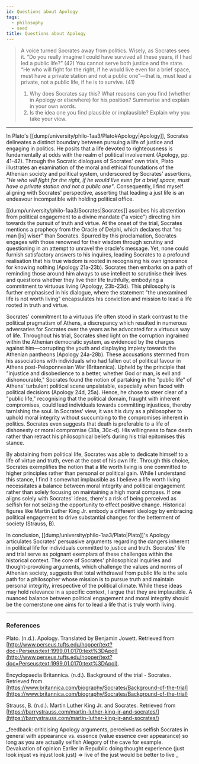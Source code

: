 ```yaml
---
id: Questions about Apology
tags:
  - philosophy
  - seed
title: Questions about Apology
---
```


> A voice turned Socrates away from politics. Wisely, as Socrates sees it. “Do you really imagine I could have survived all these years, if I had led a public life?” (42) You cannot serve both justice and the state. “He who will fight for the right, if he would live even for a brief space, must have a private station and not a public one”—that is, must lead a private, not a public life, if he is to survive. (41)
>
> 1. Why does Socrates say this? What reasons can you find (whether in Apology or elsewhere) for his position? Summarise and explain in your own words.
> 2. Is the idea one you find plausible or implausible? Explain why you take your view.

---

In Plato's [[dump/university/philo-1aa3/Plato#Apology|Apology]], Socrates delineates a distinct boundary between pursuing a life of justice and engaging in politics. He posits that a life devoted to righteousness is fundamentally at odds with the realm of political involvement (Apology, pp. 41-42). Through the Socratic dialogues of Socrates' own trials, Plato illustrates an examination of the moral and ethical foundations of the Athenian society and political system, underscored by Socrates' assertions, _"He who will fight for the right, if he would live even for a brief space, must have a private station and not a public one"_. Consequently, I find myself aligning with Socrates' perspective, asserting that leading a just life is an endeavour incompatible with holding political office.

[[dump/university/philo-1aa3/Socrates|Socrates]] ascribes his abstention from political engagement to a divine mandate ("a voice") directing him towards the pursuit of truth and virtue. At the onset of the trial, Socrates mentions a prophecy from the Oracle of Delphi, which declares that "no man [is] wiser" than Socrates. Spurred by this proclamation, Socrates engages with those renowned for their wisdom through scrutiny and questioning in an attempt to unravel the oracle's message. Yet, none could furnish satisfactory answers to his inquires, leading Socrates to a profound realisation that his true wisdom is rooted in recognising his own ignorance for knowing nothing (Apology 21a-23b). Socrates then embarks on a path of reminding those around him always to use intellect to scrutinise their lives and questions whether they live their life truthfully, embodying a commitment to virtuous living (Apology, 23b-23d). This philosophy is further emphasised in his dialogue, where the statement "the unexamined life is not worth living" encapsulates his conviction and mission to lead a life rooted in truth and virtue.

Socrates' commitment to a virtuous life often stood in stark contrast to the political pragmatism of Athens, a discrepancy which resulted in numerous adversaries for Socrates over the years as he advocated for a virtuous way of life. Throughout his trial, Socrates shed light on the corruption ingrained within the Athenian democratic system, as evidenced by the charges against him—corrupting the youth and displaying impiety towards the Athenian pantheons (Apology 24a-28b). These accusations stemmed from his associations with individuals who had fallen out of political favour in Athens post-Peloponnesian War (Britannica). Upheld by the principle that "injustice and disobedience to a better, whether God or man, is evil and dishonourable," Socrates found the notion of partaking in the "public life" of Athens’ turbulent political scene unpalatable, especially when faced with political decisions (Apology 24d, 25a). Hence, he chose to steer clear of a "public life," recognising that the political domain, fraught with inherent compromises, could lead individuals towards committing injustices, thereby tarnishing the soul. In Socrates' view, it was his duty as a philosopher to uphold moral integrity without succumbing to the compromises inherent in politics. Socrates even suggests that death is preferable to a life of dishonesty or moral compromise (38a, 30c-d). His willingness to face death rather than retract his philosophical beliefs during his trial epitomises this stance.

By abstaining from political life, Socrates was able to dedicate himself to a life of virtue and truth, even at the cost of his own life. Through this choice, Socrates exemplifies the notion that a life worth living is one committed to higher principles rather than personal or political gain. While I understand this stance, I find it somewhat implausible as I believe a life worth living necessitates a balance between moral integrity and political engagement rather than solely focusing on maintaining a high moral compass. If one aligns solely with Socrates' ideas, there's a risk of being perceived as selfish for not seizing the opportunity to effect positive change. Historical figures like Martin Luther King Jr. embody a different ideology by embracing political engagement to drive substantial changes for the betterment of society (Strauss, B).

In conclusion, [[dump/university/philo-1aa3/Plato|Plato]]'s Apology articulates Socrates' persuasive arguments regarding the dangers inherent in political life for individuals committed to justice and truth. Socrates' life and trial serve as poignant exemplars of these challenges within the historical context. The core of Socrates' philosophical inquiries and thought-provoking arguments, which challenge the values and norms of Athenian society, suggests that total withdrawal from public life is the sole path for a philosopher whose mission is to pursue truth and maintain personal integrity, irrespective of the political climate. While these ideas may hold relevance in a specific context, I argue that they are implausible. A nuanced balance between political engagement and moral integrity should be the cornerstone one aims for to lead a life that is truly worth living.

---

### References

Plato. (n.d.). Apology. Translated by Benjamin Jowett. Retrieved from [http://www.perseus.tufts.edu/hopper/text?doc=Perseus:text:1999.01.0170:text%3DApol](http://www.perseus.tufts.edu/hopper/text?doc=Perseus:text:1999.01.0170:text%3DApol).

Encyclopaedia Britannica. (n.d.). Background of the trial - Socrates. Retrieved from [https://www.britannica.com/biography/Socrates/Background-of-the-trial](https://www.britannica.com/biography/Socrates/Background-of-the-trial)

Strauss, B. (n.d.). Martin Luther King Jr. and Socrates. Retrieved from [https://barrystrauss.com/martin-luther-king-jr-and-socrates/](https://barrystrauss.com/martin-luther-king-jr-and-socrates/)

_feedback:
criticising Apology arguments, perceived as selfish
Socrates in general with appearance vs. essence (value essence over appearance) so long as you are actually selfish
Alegory of the cave for example. Devaluation of opinion
Earlier in Repulblic doing thought experience (just look injust vs injust look just) => live of the just would be better to live
_
